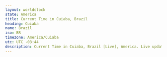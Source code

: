 ```yaml
---
layout: worldclock
state: America
title: Current Time in Cuiaba, Brazil
heading: Cuiaba
name: Brazil
iso: BR
timezone: America/Cuiaba
utc: UTC -03:44
description: Current Time in Cuiaba, Brazil [Live], America. Live update now time in Cuiaba, timezone America/Cuiaba, UTC -03:44, Country ISO code & Current Local Time.
---
```


